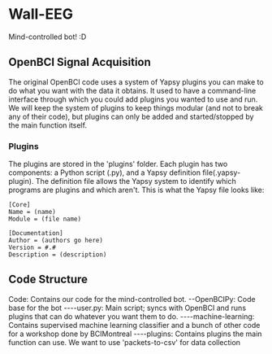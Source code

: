 # Wall-EEG
Mind-controlled bot! :D
## OpenBCI Signal Acquisition
The original OpenBCI code uses a system of Yapsy plugins you can make to do what you want with the data it obtains. It used to have a command-line interface through which you could add plugins you wanted to use and run. We will keep the system of plugins to keep things modular (and not to break any of their code), but plugins can only be added and started/stopped by the main function itself.
### Plugins
The plugins are stored in the 'plugins' folder. Each plugin has two components: a Python script (.py), and a Yapsy definition file(.yapsy-plugin). The definition file allows the Yapsy system to identify which programs are plugins and which aren't. This is what the Yapsy file looks like:

```
[Core]
Name = (name)
Module = (file name)

[Documentation]
Author = (authors go here)
Version = #.#
Description = (description)
```

## Code Structure
Code: Contains our code for the mind-controlled bot.
--OpenBCIPy: Code base for the bot
----user.py: Main script; syncs with OpenBCI and runs plugins that can do whatever you want them to do.
----machine-learning: Contains supervised machine learning classifier and a bunch of other code for a workshop done by BCIMontreal
----plugins: Contains plugins the main function can use. We want to use 'packets-to-csv' for data collection


